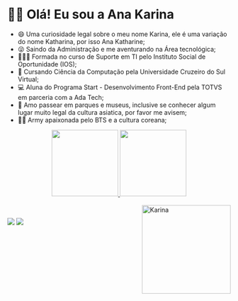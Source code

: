 <h1>👋🏽 Olá! Eu sou a Ana Karina</h1>
 
- 😄 Uma curiosidade legal sobre o meu nome Karina, ele é uma variação do nome Katharina, por isso Ana Katharine;
- 😜  Saindo da Administração e me aventurando na Área tecnológica;
- 👩🏽‍🎓  Formada no curso de Suporte em TI pelo Instituto Social de Oportunidade (IOS);
- 🌠  Cursando Ciência da Computação pela Universidade Cruzeiro do Sul Virtual;
- 💻  Aluna do Programa Start - Desenvolvimento Front-End pela TOTVS em parceria com a Ada Tech;
- 🏯  Amo passear em parques e museus, inclusive se conhecer algum lugar muito legal da cultura asiatica, por favor me avisem;
- 🫰🏽 Army apaixonada pelo BTS e a cultura coreana;

<div align="center">
  <a href="https://github.com/Ana-Katharine">
  <img height="150em" src="https://github-readme-stats.vercel.app/api?username=Ana-Katharine&show_icons=true&theme=dark&include_all_commits=true&count_private=true"/>
  <img height="150em" src="https://github-readme-stats.vercel.app/api/top-langs/?username=Ana-Katharine&layout=compact&langs_count=7&theme=dark"/>
</div>

<div style="display: inline_block"><br>
<img align="right" alt="Karina" height="200" style="border-radius:60"src="https://github.com/Ana-Katharine/Ana-Katharine/assets/137085838/1f64ae42-924d-48cf-9c60-7da8c708930f"> 
</div>

 ##
<div>
  <a href="https://www.linkedin.com/in/ana-karina-silva-leit%C3%A3o-40497b212/"target="_blank"><img src="https://img.shields.io/badge/-LinkedIn-%230077B5?style=for-the-badge&logo=linkedin&logoColor=white" target="_blank"></a> 
    <a href="https://www.instagram.com/sad_monster.nj/" target="_blank"><img src="https://img.shields.io/badge/-Instagram-%23E4405F?style=for-the-badge&logo=instagram&logoColor=white" target="_blank"></a>
</div>
